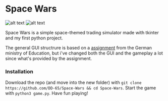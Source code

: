 # Space Wars
![alt text](https://img.shields.io/badge/ask%20me-anything-red) ![alt text](https://img.shields.io/badge/version-v1.0-informational)

Space Wars is a simple space-themed trading simulator made with tkinter and my first python project.

The general GUI structrure is based on a [assignment](https://informatik.bildung-rp.de/fileadmin/user_upload/informatik.bildung-rp.de/Fortbildung/FB_SpieleProgrammieren/SPIELE-171017-Jakobs_Modul1SpiceWars.pdf) from the German ministry of Education, but i've changed both the GUI and the gameplay a lot since what's provided by the assignment.

### Installation
Download the repo (and move into the new folder) with `git clone https://github.com/DD-65/Space-Wars && cd Space-Wars`.
Start the game with `python3 game.py`. 
Have fun playing!
